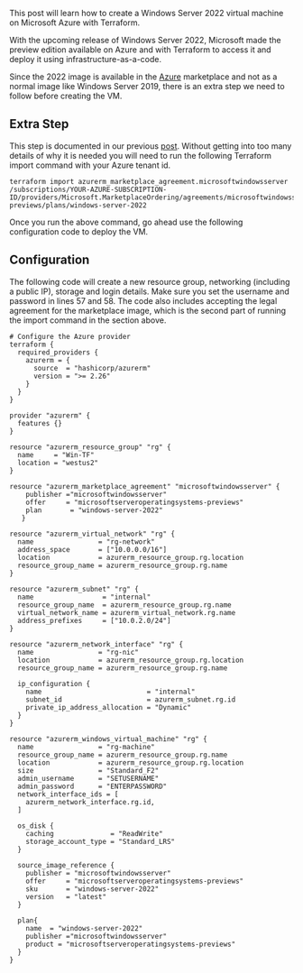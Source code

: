 This post will learn how to create a Windows Server 2022 virtual machine on Microsoft Azure with Terraform.

With the upcoming release of Windows Server 2022, Microsoft made the preview edition available on Azure and with Terraform to access it and deploy it using infrastructure-as-a-code.

Since the 2022 image is available in the [Azure](https://www.ntweekly.com/category/azure) marketplace and not as a normal image like Windows Server 2019, there is an extra step we need to follow before creating the VM.

## Extra Step

This step is documented in our previous [post](https://www.ntweekly.com/2021/06/27/azure-terraform-error-error-message-you-have-not-accepted-the-legal-terms-on-this-subscription/). Without getting into too many details of why it is needed you will need to run the following Terraform import command with your Azure tenant id.

```
terraform import azurerm_marketplace_agreement.microsoftwindowsserver /subscriptions/YOUR-AZURE-SUBSCRIPTION-ID/providers/Microsoft.MarketplaceOrdering/agreements/microsoftwindowsserver/offers/microsoftserveroperatingsystems-previews/plans/windows-server-2022
```

Once you run the above command, go ahead use the following configuration code to deploy the VM.

## Configuration

The following code will create a new resource group, networking (including a public IP), storage and login details. Make sure you set the username and password in lines 57 and 58. The code also includes accepting the legal agreement for the marketplace image, which is the second part of running the import command in the section above.

```
# Configure the Azure provider
terraform {
  required_providers {
    azurerm = {
      source  = "hashicorp/azurerm"
      version = ">= 2.26"
    }
  }
}

provider "azurerm" {
  features {}
}

resource "azurerm_resource_group" "rg" {
  name     = "Win-TF"
  location = "westus2"
}

resource "azurerm_marketplace_agreement" "microsoftwindowsserver" {
    publisher ="microsoftwindowsserver"
    offer     = "microsoftserveroperatingsystems-previews"
    plan       = "windows-server-2022"
   }

resource "azurerm_virtual_network" "rg" {
  name                = "rg-network"
  address_space       = ["10.0.0.0/16"]
  location            = azurerm_resource_group.rg.location
  resource_group_name = azurerm_resource_group.rg.name
}

resource "azurerm_subnet" "rg" {
  name                 = "internal"
  resource_group_name  = azurerm_resource_group.rg.name
  virtual_network_name = azurerm_virtual_network.rg.name
  address_prefixes     = ["10.0.2.0/24"]
}

resource "azurerm_network_interface" "rg" {
  name                = "rg-nic"
  location            = azurerm_resource_group.rg.location
  resource_group_name = azurerm_resource_group.rg.name

  ip_configuration {
    name                          = "internal"
    subnet_id                     = azurerm_subnet.rg.id
    private_ip_address_allocation = "Dynamic"
  }
}

resource "azurerm_windows_virtual_machine" "rg" {
  name                = "rg-machine"
  resource_group_name = azurerm_resource_group.rg.name
  location            = azurerm_resource_group.rg.location
  size                = "Standard_F2"
  admin_username      = "SETUSERNAME"
  admin_password      = "ENTERPASSWORD"
  network_interface_ids = [
    azurerm_network_interface.rg.id,
  ]

  os_disk {
    caching              = "ReadWrite"
    storage_account_type = "Standard_LRS"
  }

  source_image_reference {
    publisher = "microsoftwindowsserver"
    offer     = "microsoftserveroperatingsystems-previews"
    sku       = "windows-server-2022"
    version   = "latest"
  }
 
  plan{
    name  = "windows-server-2022"
    publisher ="microsoftwindowsserver"
    product = "microsoftserveroperatingsystems-previews"
  }
}

```